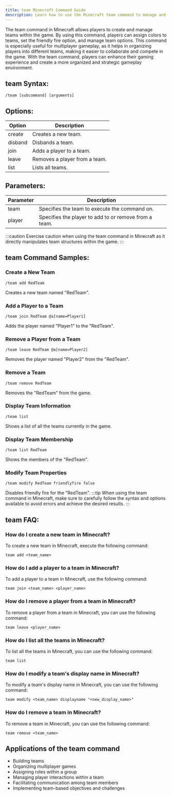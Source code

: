 ```yaml
---
title: team Minecraft Command Guide
description: Learn how to use the Minecraft team command to manage and create teams in the game. From assigning colors to setting friendly fire, this guide covers everything you need to know.
---
```


The team command in Minecraft allows players to create and manage teams within the game. By using this command, players can assign colors to teams, set the friendly fire option, and manage team options. This command is especially useful for multiplayer gameplay, as it helps in organizing players into different teams, making it easier to collaborate and compete in the game. With the team command, players can enhance their gaming experience and create a more organized and strategic gameplay environment.
## team Syntax:
```console
/team [subcommand] [arguments]
```

## Options:
| Option      | Description                    |
|-------------|--------------------------------|
| create      | Creates a new team.            |
| disband     | Disbands a team.                |
| join        | Adds a player to a team.        |
| leave       | Removes a player from a team.   |
| list        | Lists all teams.                |

## Parameters:
| Parameter   | Description                             |
|-------------|-----------------------------------------|
| team        | Specifies the team to execute the command on.        |
| player      | Specifies the player to add to or remove from a team. | 

:::caution
Exercise caution when using the team command in Minecraft as it directly manipulates team structures within the game.
:::
## team Command Samples:
### Create a New Team
```console
/team add RedTeam
```
Creates a new team named "RedTeam".

### Add a Player to a Team
```console
/team join RedTeam @a[name=Player1]
```
Adds the player named "Player1" to the "RedTeam".

### Remove a Player from a Team
```console
/team leave RedTeam @a[name=Player2]
```
Removes the player named "Player2" from the "RedTeam".

### Remove a Team
```console
/team remove RedTeam
```
Removes the "RedTeam" from the game.

### Display Team Information
```console
/team list
```
Shows a list of all the teams currently in the game.

### Display Team Membership
```console
/team list RedTeam
```
Shows the members of the "RedTeam".

### Modify Team Properties
```console
/team modify RedTeam friendlyfire false
```
Disables friendly fire for the "RedTeam".
:::tip
When using the team command in Minecraft, make sure to carefully follow the syntax and options available to avoid errors and achieve the desired results.
:::

## team FAQ:
### How do I create a new team in Minecraft?
To create a new team in Minecraft, execute the following command:
```console
team add <team_name>
```

### How do I add a player to a team in Minecraft?
To add a player to a team in Minecraft, use the following command:
```console
team join <team_name> <player_name>
```

### How do I remove a player from a team in Minecraft?
To remove a player from a team in Minecraft, you can use the following command:
```console
team leave <player_name>
```

### How do I list all the teams in Minecraft?
To list all the teams in Minecraft, you can use the following command:
```console
team list
```

### How do I modify a team's display name in Minecraft?
To modify a team's display name in Minecraft, you can use the following command:
```console
team modify <team_name> displayname "<new_display_name>"
```

### How do I remove a team in Minecraft?
To remove a team in Minecraft, you can use the following command:
```console
team remove <team_name>
```
## Applications of the team command

- Building teams
- Organizing multiplayer games
- Assigning roles within a group
- Managing player interactions within a team
- Facilitating communication among team members
- Implementing team-based objectives and challenges